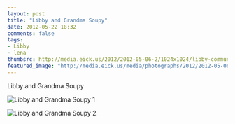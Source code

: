 ```yaml
---
layout: post
title: "Libby and Grandma Soupy"
date: 2012-05-22 18:32
comments: false
tags: 
- Libby
- lena
thumbsrc: http://media.eick.us/2012/2012-05-06-2/1024x1024/libby-communion-16.jpg
featured_image: "http://media.eick.us/media/photographs/2012/2012-05-06-2/libby-communion-16.jpg"
---
```

Libby and Grandma Soupy

![Libby and Grandma Soupy 1](http://media.eick.us/media/photographs/2012/2012-05-06-2/libby-communion-16.jpg)


![Libby and Grandma Soupy 2](http://media.eick.us/media/photographs/2012/2012-05-06-2/libby-communion-17.jpg)

